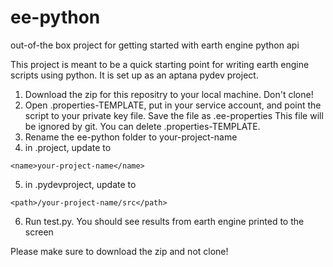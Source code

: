 ee-python
=========

out-of-the box project for getting started with earth engine python api

This project is meant to be a quick starting point for writing earth engine scripts using python.  It is set up as an aptana pydev project.

1. Download the zip for this repositry to your local machine.  Don't clone!
2. Open .properties-TEMPLATE, put in your service account, and point the script to your private key file.  Save the file as .ee-properties
  This file will be ignored by git.  You can delete .properties-TEMPLATE.
3. Rename the ee-python folder to your-project-name
4. in .project, update to

````
<name>your-project-name</name>
````

5. in .pydevproject, update to

````
<path>/your-project-name/src</path>
````

6. Run test.py.  You should see results from earth engine printed to the screen

Please make sure to download the zip and not clone!
  

